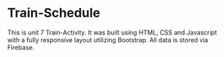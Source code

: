 # Train-Schedule
This is unit 7 Train-Activity. It was built using HTML, CSS and Javascript with a fully responsive layout utilizing Bootstrap.  All data is stored via Firebase.
